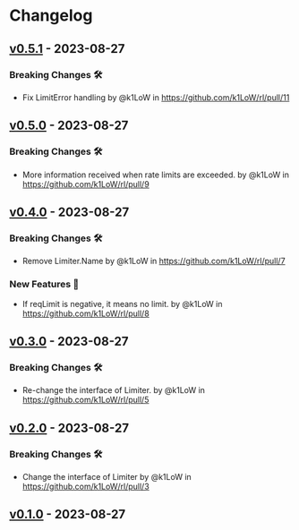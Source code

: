 # Changelog

## [v0.5.1](https://github.com/k1LoW/rl/compare/v0.5.0...v0.5.1) - 2023-08-27
### Breaking Changes 🛠
- Fix LimitError handling by @k1LoW in https://github.com/k1LoW/rl/pull/11

## [v0.5.0](https://github.com/k1LoW/rl/compare/v0.4.0...v0.5.0) - 2023-08-27
### Breaking Changes 🛠
- More information received when rate limits are exceeded. by @k1LoW in https://github.com/k1LoW/rl/pull/9

## [v0.4.0](https://github.com/k1LoW/rl/compare/v0.3.0...v0.4.0) - 2023-08-27
### Breaking Changes 🛠
- Remove Limiter.Name by @k1LoW in https://github.com/k1LoW/rl/pull/7
### New Features 🎉
- If reqLimit is negative, it means no limit. by @k1LoW in https://github.com/k1LoW/rl/pull/8

## [v0.3.0](https://github.com/k1LoW/rl/compare/v0.2.0...v0.3.0) - 2023-08-27
### Breaking Changes 🛠
- Re-change the interface of Limiter. by @k1LoW in https://github.com/k1LoW/rl/pull/5

## [v0.2.0](https://github.com/k1LoW/rl/compare/v0.1.0...v0.2.0) - 2023-08-27
### Breaking Changes 🛠
- Change the interface of Limiter by @k1LoW in https://github.com/k1LoW/rl/pull/3

## [v0.1.0](https://github.com/k1LoW/rl/commits/v0.1.0) - 2023-08-27
